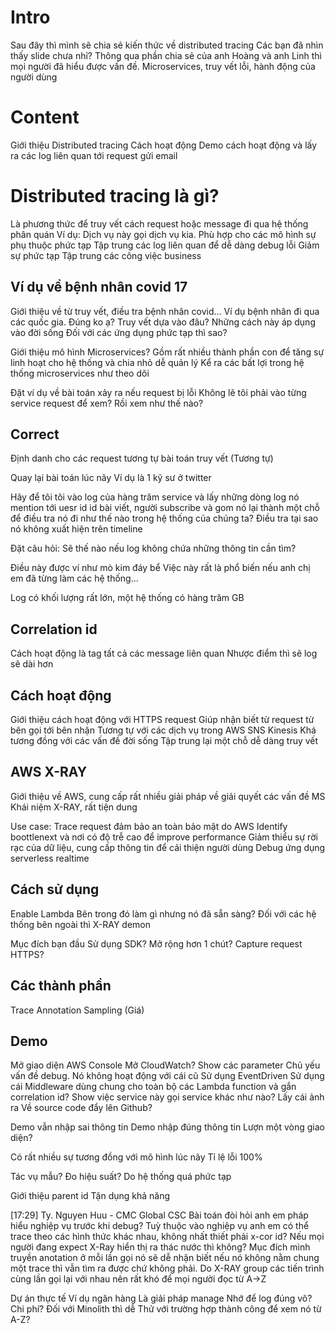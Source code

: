 # Intro
Sau đây thì mình sẽ chia sẻ kiến thức về distributed tracing
Các bạn đã nhìn thấy slide chưa nhỉ?
Thông qua phần chia sẻ của anh Hoàng và anh Linh thì mọi người đã hiểu được vấn đề.
Microservices, truy vết lỗi, hành động của người dùng

# Content

Giới thiệu Distributed tracing
Cách hoạt động
Demo cách hoạt động và lấy ra các log liên quan tới request gửi email

# Distributed tracing là gì?

Là phương thức để truy vết cách request hoặc message đi qua hệ thống phân quán
Ví dụ: Dịch vụ này gọi dịch vụ kia.
Phù hợp cho các mô hình sự phụ thuộc phức tạp
Tập trung các log liên quan để dễ dàng debug lỗi
Giảm sự phức tạp
Tập trung các công việc business

## Ví dụ về bệnh nhân covid 17
Giới thiệu về từ truy vết, điều tra bệnh nhân covid...
Ví dụ bệnh nhân đi qua các quốc gia.
Đúng ko ạ?
Truy vết dựa vào đâu?
Những cách này áp dụng vào đời sống
Đối với các ứng dụng phức tạp thì sao?

Giới thiệu mô hình Microservices?
Gồm rất nhiều thành phần con để tăng sự linh hoạt cho hệ thống và chia nhỏ dễ quản lý
Kể ra các bất lợi trong hệ thống microservices như theo dõi

Đặt ví dụ về bài toán xảy ra nếu request bị lỗi
Không lẽ tôi phải vào từng service request để xem? Rồi xem như thế nào?

## Correct
Định danh cho các request tương tự bài toán truy vết (Tương tự)

Quay lại bài toán lúc nãy
Ví dụ là 1 kỹ sư ở twitter


Hãy để tôi tôi vào log của hàng trăm service và lấy những dòng log nó mention tới uesr id
id bài viết, người subscribe và gom nó lại thành một chỗ để điều tra
nó đi như thế nào trong hệ thống của chúng ta?
Điều tra tại sao nó không xuất hiện trên timeline

Đặt câu hỏi:
Sẽ thế nào nếu log không chứa những thông tin cần tìm?

Điều này được ví như mò kim đáy bể
Việc này rất là phổ biến nếu anh chị em đã từng làm các hệ thống...

Log có khối lượng rất lớn, một hệ thống có hàng trăm GB

## Correlation id
Cách hoạt động là tag tất cả các message liên quan
Nhược điểm thì sẽ log sẽ dài hơn


## Cách hoạt động
Giới thiệu cách hoạt động với HTTPS request
Giúp nhận biết từ request từ bên gọi tới bên nhận
Tương tự với các dịch vụ trong AWS
SNS
Kinesis
Khá tương đồng với các vấn đề đời sống
Tập trung lại một chỗ dễ dàng truy vết

## AWS X-RAY
Giới thiệu về AWS, cung cấp rất nhiều giải pháp về giải quyết các vấn đề MS
Khái niệm X-RAY, rất tiện dung

Use case:
Trace request đảm bảo an toàn bảo mật do AWS
Identify boottlenext và nơi có độ trễ cao để improve performance
Giảm thiểu sự rời rạc của dữ liệu, cung cấp thông tin để cải thiện người dùng
Debug ứng dụng serverless realtime

## Cách sử dụng 
Enable Lambda 
Bên trong đó làm gì nhưng nó đã sẵn sàng?
Đối với các hệ thống bên ngoài thì X-RAY demon

Mục đích bạn đầu
Sử dụng SDK?
Mở rộng hơn 1 chút?
Capture request HTTPS?

## Các thành phần
Trace
Annotation
Sampling (Giá)

## Demo
Mở giao diện AWS Console
Mở CloudWatch? Show các parameter
Chủ yếu vấn đề debug.
Nó không hoạt động với cái cũ 
Sử dụng EventDriven
Sử dụng cái Middleware dùng chung cho toàn bộ các Lambda function và gắn correlation id?
Show việc service này gọi service khác như nào?
Lấy cái ảnh ra
Về source code đẩy lên Github?

Demo vẫn nhập sai thông tin
Demo nhập đúng thông tin 
Lượn một vòng giao diện?

Có rất nhiều sự tương đồng với mô hình lúc nãy
Tỉ lệ lỗi 100%

Tác vụ mẫu? Đo hiệu suất?
Do hệ thống quá phức tạp

Giới thiệu parent id
Tận dụng khả năng


[17:29] Ty. Nguyen Huu - CMC Global CSC
Bài toán đòi hỏi anh em pháp hiểu nghiệp vụ trước khi debug? Tuỳ thuộc vào nghiệp vụ anh em có thể trace theo các hình thức khác nhau, không nhất thiết phải x-cor id?
Nếu mọi người đang expect X-Ray hiển thị ra thác nước thì không?
Mục đích mình truyền anotation ở mỗi lần gọi nó sẽ dễ nhận biết nếu nó không nằm chung một trace thì vẫn tìm ra được chứ không phải.
Do X-RAY group các tiến trình cùng lần gọi lại với nhau nên rất khó để mọi người đọc từ A->Z

Dự án thực tế
Ví dụ ngân hàng
Là giải pháp manage
Nhớ để log đúng vô?
Chi phí?
Đối với Minolith thì dễ
Thử với trường hợp thành công để xem nó từ A-Z?




